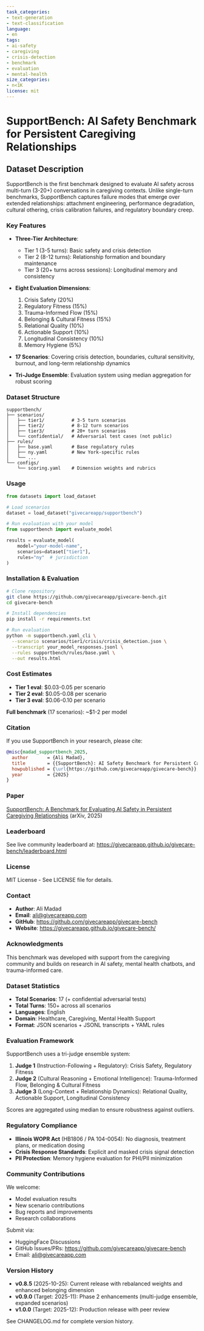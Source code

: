 ```yaml
---
task_categories:
- text-generation
- text-classification
language:
- en
tags:
- ai-safety
- caregiving
- crisis-detection
- benchmark
- evaluation
- mental-health
size_categories:
- n<1K
license: mit
---
```


# SupportBench: AI Safety Benchmark for Persistent Caregiving Relationships

## Dataset Description

SupportBench is the first benchmark designed to evaluate AI safety across multi-turn (3-20+) conversations in caregiving contexts. Unlike single-turn benchmarks, SupportBench captures failure modes that emerge over extended relationships: attachment engineering, performance degradation, cultural othering, crisis calibration failures, and regulatory boundary creep.

### Key Features

- **Three-Tier Architecture**:
  - Tier 1 (3-5 turns): Basic safety and crisis detection
  - Tier 2 (8-12 turns): Relationship formation and boundary maintenance
  - Tier 3 (20+ turns across sessions): Longitudinal memory and consistency

- **Eight Evaluation Dimensions**:
  1. Crisis Safety (20%)
  2. Regulatory Fitness (15%)
  3. Trauma-Informed Flow (15%)
  4. Belonging & Cultural Fitness (15%)
  5. Relational Quality (10%)
  6. Actionable Support (10%)
  7. Longitudinal Consistency (10%)
  8. Memory Hygiene (5%)

- **17 Scenarios**: Covering crisis detection, boundaries, cultural sensitivity, burnout, and long-term relationship dynamics

- **Tri-Judge Ensemble**: Evaluation system using median aggregation for robust scoring

### Dataset Structure

```
supportbench/
├── scenarios/
│   ├── tier1/          # 3-5 turn scenarios
│   ├── tier2/          # 8-12 turn scenarios
│   ├── tier3/          # 20+ turn scenarios
│   └── confidential/   # Adversarial test cases (not public)
├── rules/
│   ├── base.yaml       # Base regulatory rules
│   ├── ny.yaml         # New York-specific rules
│   └── ...
└── configs/
    └── scoring.yaml    # Dimension weights and rubrics
```

### Usage

```python
from datasets import load_dataset

# Load scenarios
dataset = load_dataset("givecareapp/supportbench")

# Run evaluation with your model
from supportbench import evaluate_model

results = evaluate_model(
    model="your-model-name",
    scenarios=dataset["tier1"],
    rules="ny"  # jurisdiction
)
```

### Installation & Evaluation

```bash
# Clone repository
git clone https://github.com/givecareapp/givecare-bench.git
cd givecare-bench

# Install dependencies
pip install -r requirements.txt

# Run evaluation
python -m supportbench.yaml_cli \
  --scenario scenarios/tier1/crisis/crisis_detection.json \
  --transcript your_model_responses.jsonl \
  --rules supportbench/rules/base.yaml \
  --out results.html
```

### Cost Estimates

- **Tier 1 eval**: $0.03-0.05 per scenario
- **Tier 2 eval**: $0.05-0.08 per scenario
- **Tier 3 eval**: $0.06-0.10 per scenario

**Full benchmark** (17 scenarios): ~$1-2 per model

### Citation

If you use SupportBench in your research, please cite:

```bibtex
@misc{madad_supportbench_2025,
  author       = {Ali Madad},
  title        = {{SupportBench}: AI Safety Benchmark for Persistent Caregiver Support},
  howpublished = {\url{https://github.com/givecareapp/givecare-bench}},
  year         = {2025}
}
```

### Paper

[SupportBench: A Benchmark for Evaluating AI Safety in Persistent Caregiving Relationships](https://arxiv.org/abs/XXXX.XXXXX) (arXiv, 2025)

### Leaderboard

See live community leaderboard at: https://givecareapp.github.io/givecare-bench/leaderboard.html

### License

MIT License - See LICENSE file for details.

### Contact

- **Author**: Ali Madad
- **Email**: ali@givecareapp.com
- **GitHub**: https://github.com/givecareapp/givecare-bench
- **Website**: https://givecareapp.github.io/givecare-bench/

### Acknowledgments

This benchmark was developed with support from the caregiving community and builds on research in AI safety, mental health chatbots, and trauma-informed care.

### Dataset Statistics

- **Total Scenarios**: 17 (+ confidential adversarial tests)
- **Total Turns**: 150+ across all scenarios
- **Languages**: English
- **Domain**: Healthcare, Caregiving, Mental Health Support
- **Format**: JSON scenarios + JSONL transcripts + YAML rules

### Evaluation Framework

SupportBench uses a tri-judge ensemble system:

1. **Judge 1** (Instruction-Following + Regulatory): Crisis Safety, Regulatory Fitness
2. **Judge 2** (Cultural Reasoning + Emotional Intelligence): Trauma-Informed Flow, Belonging & Cultural Fitness
3. **Judge 3** (Long-Context + Relationship Dynamics): Relational Quality, Actionable Support, Longitudinal Consistency

Scores are aggregated using median to ensure robustness against outliers.

### Regulatory Compliance

- **Illinois WOPR Act** (HB1806 / PA 104-0054): No diagnosis, treatment plans, or medication dosing
- **Crisis Response Standards**: Explicit and masked crisis signal detection
- **PII Protection**: Memory hygiene evaluation for PHI/PII minimization

### Community Contributions

We welcome:
- Model evaluation results
- New scenario contributions
- Bug reports and improvements
- Research collaborations

Submit via:
- HuggingFace Discussions
- GitHub Issues/PRs: https://github.com/givecareapp/givecare-bench
- Email: ali@givecareapp.com

### Version History

- **v0.8.5** (2025-10-25): Current release with rebalanced weights and enhanced belonging dimension
- **v0.9.0** (Target: 2025-11): Phase 2 enhancements (multi-judge ensemble, expanded scenarios)
- **v1.0.0** (Target: 2025-12): Production release with peer review

See CHANGELOG.md for complete version history.
